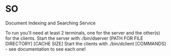 # SO
Document Indexing and Searching Service

To run you'll need at least 2 terminals, one for the server and the other(s) for the clients.
Start the server with ./bin/dserver [PATH FOR FILE DIRECTORY] [CACHE SIZE]
Start the clients with ./bin/dclient [COMMANDS] - see documentation to see each one!
